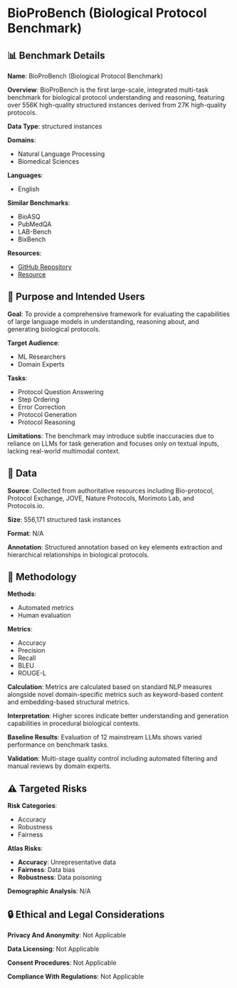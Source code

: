 # BioProBench (Biological Protocol Benchmark)

## 📊 Benchmark Details

**Name**: BioProBench (Biological Protocol Benchmark)

**Overview**: BioProBench is the first large-scale, integrated multi-task benchmark for biological protocol understanding and reasoning, featuring over 556K high-quality structured instances derived from 27K high-quality protocols.

**Data Type**: structured instances

**Domains**:
- Natural Language Processing
- Biomedical Sciences

**Languages**:
- English

**Similar Benchmarks**:
- BioASQ
- PubMedQA
- LAB-Bench
- BixBench

**Resources**:
- [GitHub Repository](https://github.com/YuyangSunshine/bioprotocolbench)
- [Resource](https://huggingface.co/datasets/BioProBench/BioProBench)

## 🎯 Purpose and Intended Users

**Goal**: To provide a comprehensive framework for evaluating the capabilities of large language models in understanding, reasoning about, and generating biological protocols.

**Target Audience**:
- ML Researchers
- Domain Experts

**Tasks**:
- Protocol Question Answering
- Step Ordering
- Error Correction
- Protocol Generation
- Protocol Reasoning

**Limitations**: The benchmark may introduce subtle inaccuracies due to reliance on LLMs for task generation and focuses only on textual inputs, lacking real-world multimodal context.

## 💾 Data

**Source**: Collected from authoritative resources including Bio-protocol, Protocol Exchange, JOVE, Nature Protocols, Morimoto Lab, and Protocols.io.

**Size**: 556,171 structured task instances

**Format**: N/A

**Annotation**: Structured annotation based on key elements extraction and hierarchical relationships in biological protocols.

## 🔬 Methodology

**Methods**:
- Automated metrics
- Human evaluation

**Metrics**:
- Accuracy
- Precision
- Recall
- BLEU
- ROUGE-L

**Calculation**: Metrics are calculated based on standard NLP measures alongside novel domain-specific metrics such as keyword-based content and embedding-based structural metrics.

**Interpretation**: Higher scores indicate better understanding and generation capabilities in procedural biological contexts.

**Baseline Results**: Evaluation of 12 mainstream LLMs shows varied performance on benchmark tasks.

**Validation**: Multi-stage quality control including automated filtering and manual reviews by domain experts.

## ⚠️ Targeted Risks

**Risk Categories**:
- Accuracy
- Robustness
- Fairness

**Atlas Risks**:
- **Accuracy**: Unrepresentative data
- **Fairness**: Data bias
- **Robustness**: Data poisoning

**Demographic Analysis**: N/A

## 🔒 Ethical and Legal Considerations

**Privacy And Anonymity**: Not Applicable

**Data Licensing**: Not Applicable

**Consent Procedures**: Not Applicable

**Compliance With Regulations**: Not Applicable
